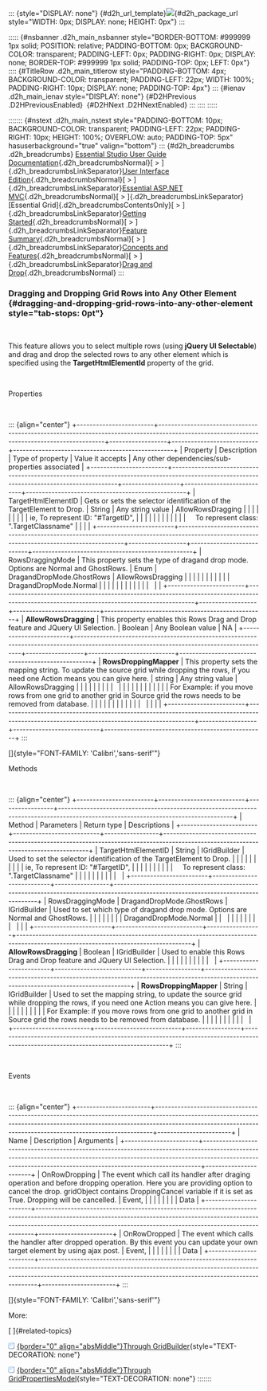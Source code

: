 ::: {style="DISPLAY: none"}
[](ms-xhelp:///?Id=d2h_url_template){#d2h_url_template}![](!package_url!){#d2h_package_url style="WIDTH: 0px; DISPLAY: none; HEIGHT: 0px"}
:::

::::: {#nsbanner .d2h_main_nsbanner style="BORDER-BOTTOM: #999999 1px solid; POSITION: relative; PADDING-BOTTOM: 0px; BACKGROUND-COLOR: transparent; PADDING-LEFT: 0px; PADDING-RIGHT: 0px; DISPLAY: none; BORDER-TOP: #999999 1px solid; PADDING-TOP: 0px; LEFT: 0px"}
:::: {#TitleRow .d2h_main_titlerow style="PADDING-BOTTOM: 4px; BACKGROUND-COLOR: transparent; PADDING-LEFT: 22px; WIDTH: 100%; PADDING-RIGHT: 10px; DISPLAY: none; PADDING-TOP: 4px"}
::: {#ienav .d2h_main_ienav style="DISPLAY: none"}
[](ms-xhelp:///?Id=59f5b717-d79c-4335-b170-b6cd49e9632a){#D2HPrevious .D2HPreviousEnabled}  [](ms-xhelp:///?Id=01252b51-e142-40c8-93cc-10c3522f111a){#D2HNext .D2HNextEnabled}
:::
::::
:::::

::::::: {#nstext .d2h_main_nstext style="PADDING-BOTTOM: 10px; BACKGROUND-COLOR: transparent; PADDING-LEFT: 22px; PADDING-RIGHT: 10px; HEIGHT: 100%; OVERFLOW: auto; PADDING-TOP: 5px" hasuserbackground="true" valign="bottom"}
::: {#d2h_breadcrumbs .d2h_breadcrumbs}
[Essential Studio User Guide Documentation](ms-xhelp:///?Id=12457748-09e3-4d74-a240-8e049cedf030){.d2h_breadcrumbsNormal}[ \> ]{.d2h_breadcrumbsLinkSeparator}[User Interface Edition](ms-xhelp:///?Id=c29296b7-531c-413b-a0ec-488ca1f7f669){.d2h_breadcrumbsNormal}[ \> ]{.d2h_breadcrumbsLinkSeparator}[Essential ASP.NET MVC](ms-xhelp:///?Id=4b14e7d1-65c4-4f67-b1aa-2c37709905a5){.d2h_breadcrumbsNormal}[ \> ]{.d2h_breadcrumbsLinkSeparator}[Essential Grid]{.d2h_breadcrumbsContentsOnly}[ \> ]{.d2h_breadcrumbsLinkSeparator}[Getting Started](ms-xhelp:///?Id=c7ed3902-b25b-4170-be58-1d3d0b57748a){.d2h_breadcrumbsNormal}[ \> ]{.d2h_breadcrumbsLinkSeparator}[Feature Summary](ms-xhelp:///?Id=1923e679-441a-44e0-9bca-e0e50988a857){.d2h_breadcrumbsNormal}[ \> ]{.d2h_breadcrumbsLinkSeparator}[Concepts and Features](ms-xhelp:///?Id=4a1657fa-4756-42b9-9153-aebf5dcfc503){.d2h_breadcrumbsNormal}[ \> ]{.d2h_breadcrumbsLinkSeparator}[Drag and Drop](ms-xhelp:///?Id=59f5b717-d79c-4335-b170-b6cd49e9632a){.d2h_breadcrumbsNormal}
:::

### Dragging and Dropping Grid Rows into Any Other Element {#dragging-and-dropping-grid-rows-into-any-other-element style="tab-stops: 0pt"}

 

This feature allows you to select multiple rows (using **jQuery UI Selectable**) and drag and drop the selected rows to any other element which is specified using the **TargetHtmlElementId** property of the grid.

 

Properties

 

::: {align="center"}
+------------------------+-------------------------------------------------------------------------------------------------------------------------------------------+------------------+---------------------------+--------------------------------------------------+
| Property               | Description                                                                                                                               | Type of property | Value it accepts          | Any other dependencies/sub-properties associated |
+------------------------+-------------------------------------------------------------------------------------------------------------------------------------------+------------------+---------------------------+--------------------------------------------------+
| TargetHtmlElementID    | Gets or sets the selector identification of the TargetElement to Drop.                                                                    | String           | Any string value          | AllowRowsDragging                                |
|                        |                                                                                                                                           |                  |                           |                                                  |
|                        | ie, To represent ID: "#TargetID",                                                                                                         |                  |                           |                                                  |
|                        |                                                                                                                                           |                  |                           |                                                  |
|                        |     To represent class: ".TargetClassname"                                                                                                |                  |                           |                                                  |
+------------------------+-------------------------------------------------------------------------------------------------------------------------------------------+------------------+---------------------------+--------------------------------------------------+
| RowsDraggingMode       | This property sets the type of dragand drop mode. Options are Normal and GhostRows.                                                       | Enum             | DragandDropMode.GhostRows | AllowRowsDragging                                |
|                        |                                                                                                                                           |                  |                           |                                                  |
|                        |                                                                                                                                           |                  | DragandDropMode.Normal    |                                                  |
|                        |                                                                                                                                           |                  |                           |                                                  |
|                        |                                                                                                                                           |                  |                           |                                                  |
+------------------------+-------------------------------------------------------------------------------------------------------------------------------------------+------------------+---------------------------+--------------------------------------------------+
| **AllowRowsDragging**  | This property enables this Rows Drag and Drop feature and JQuery UI Selection.                                                            | Boolean          | Any Boolean value         | NA                                               |
+------------------------+-------------------------------------------------------------------------------------------------------------------------------------------+------------------+---------------------------+--------------------------------------------------+
| **RowsDroppingMapper** | This property sets the mapping string. To update the source grid while dropping the rows, if you need one Action means you can give here. | string           | Any string value          | AllowRowsDragging                                |
|                        |                                                                                                                                           |                  |                           |                                                  |
|                        |                                                                                                                                           |                  |                           |                                                  |
|                        |                                                                                                                                           |                  |                           |                                                  |
|                        | For Example: if you move rows from one grid to another grid in Source grid the rows needs to be removed from database.                    |                  |                           |                                                  |
|                        |                                                                                                                                           |                  |                           |                                                  |
|                        |                                                                                                                                           |                  |                           |                                                  |
+------------------------+-------------------------------------------------------------------------------------------------------------------------------------------+------------------+---------------------------+--------------------------------------------------+
:::

[]{style="FONT-FAMILY: 'Calibri','sans-serif'"} 

Methods

 

::: {align="center"}
+------------------------+---------------------------+-----------------+------------------------------------------------------------------------------------------------------------------------------------+
| Method                 | Parameters                | Return type     | Descriptions                                                                                                                       |
+------------------------+---------------------------+-----------------+------------------------------------------------------------------------------------------------------------------------------------+
| TargetHtmlElementID    | String                    | IGridBuilder    | Used to set the selector identification of the TargetElement to Drop.                                                              |
|                        |                           |                 |                                                                                                                                    |
|                        |                           |                 | ie, To represent ID: "#TargetID",                                                                                                  |
|                        |                           |                 |                                                                                                                                    |
|                        |                           |                 |     To represent class: ".TargetClassname"                                                                                         |
|                        |                           |                 |                                                                                                                                    |
|                        |                           |                 |                                                                                                                                    |
+------------------------+---------------------------+-----------------+------------------------------------------------------------------------------------------------------------------------------------+
| RowsDraggingMode       | DragandDropMode.GhostRows | IGridBuilder    | Used to set which type of dragand drop mode. Options are Normal and GhostRows.                                                     |
|                        |                           |                 |                                                                                                                                    |
|                        | DragandDropMode.Normal    |                 |                                                                                                                                    |
|                        |                           |                 |                                                                                                                                    |
|                        |                           |                 |                                                                                                                                    |
+------------------------+---------------------------+-----------------+------------------------------------------------------------------------------------------------------------------------------------+
| **AllowRowsDragging**  | Boolean                   | IGridBuilder    | Used to enable this Rows Drag and Drop feature and JQuery UI Selection.                                                            |
|                        |                           |                 |                                                                                                                                    |
|                        |                           |                 |                                                                                                                                    |
+------------------------+---------------------------+-----------------+------------------------------------------------------------------------------------------------------------------------------------+
| **RowsDroppingMapper** | String                    | IGridBuilder    | Used to set the mapping string, to update the source grid while dropping the rows, if you need one Action means you can give here. |
|                        |                           |                 |                                                                                                                                    |
|                        |                           |                 | For Example: if you move rows from one grid to another grid in Source grid the rows needs to be removed from database.             |
|                        |                           |                 |                                                                                                                                    |
|                        |                           |                 |                                                                                                                                    |
+------------------------+---------------------------+-----------------+------------------------------------------------------------------------------------------------------------------------------------+
:::

 

Events

 

::: {align="center"}
+-----------------------+-----------------------------------------------------------------------------------------------------------------------------------------------------------------------------------------------------------------------------------------+-----------------------+
| Name                  | Description                                                                                                                                                                                                                             | Arguments             |
+-----------------------+-----------------------------------------------------------------------------------------------------------------------------------------------------------------------------------------------------------------------------------------+-----------------------+
| OnRowDropping         | The event which call its handler after draging operation and before dropping operation. Here you are providing option to cancel the drop. gridObject contains DroppingCancel variable if it is set as True. Dropping will be cancelled. | Event,                |
|                       |                                                                                                                                                                                                                                         |                       |
|                       |                                                                                                                                                                                                                                         | Data                  |
+-----------------------+-----------------------------------------------------------------------------------------------------------------------------------------------------------------------------------------------------------------------------------------+-----------------------+
| OnRowDropped          | The event which calls the handler after dropped operation. By this event you can update your own target element by using ajax post.                                                                                                     | Event,                |
|                       |                                                                                                                                                                                                                                         |                       |
|                       |                                                                                                                                                                                                                                         | Data                  |
+-----------------------+-----------------------------------------------------------------------------------------------------------------------------------------------------------------------------------------------------------------------------------------+-----------------------+
:::

[]{style="FONT-FAMILY: 'Calibri','sans-serif'"} 

More:

[ ]{#related-topics}

[![](button.gif){border="0" align="absMiddle"}Through GridBuilder](ms-xhelp:///?Id=f3ef0bc1-ba1c-4246-b61c-466ce28b2cd2){style="TEXT-DECORATION: none"}

[![](button.gif){border="0" align="absMiddle"}Through GridPropertiesModel](ms-xhelp:///?Id=85cdbf2a-56ff-444d-81d6-a5fe19d2764f){style="TEXT-DECORATION: none"}
:::::::

